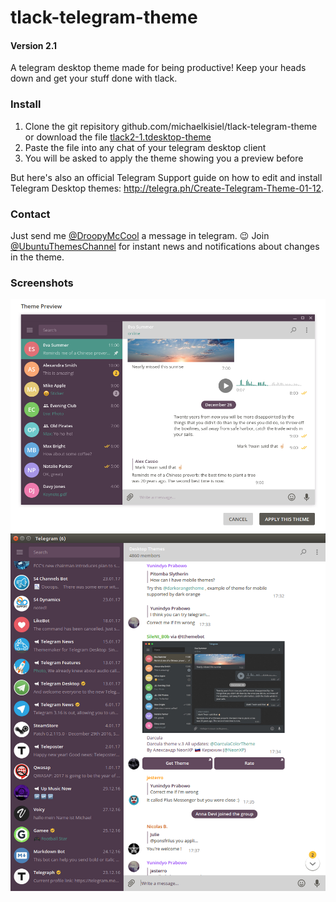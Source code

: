 # tlack-telegram-theme
#### Version 2.1
A telegram desktop theme made for being productive! Keep your heads down and get your stuff done with tlack.

### Install
1. Clone the git repisitory github.com/michaelkisiel/tlack-telegram-theme or download the file [tlack2-1.tdesktop-theme](https://github.com/michaelkisiel/tlack-telegram-theme/blob/master/tlack2-1.tdesktop-theme)
2. Paste the file into any chat of your telegram desktop client
3. You will be asked to apply the theme showing you a preview before

But here's also an official Telegram Support guide on how to edit and install Telegram Desktop themes: http://telegra.ph/Create-Telegram-Theme-01-12.

### Contact
Just send me [@DroopyMcCool](https://t.me/droopymccool) a message in telegram. :wink:
Join [@UbuntuThemesChannel](t.me/UbuntuThemesChannel) for instant news and notifications about changes in the theme.

### Screenshots
![](TlackScreenshot.png)
![](tlack-telegram-theme.png)
